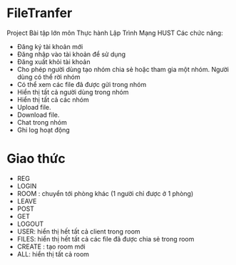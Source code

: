 # FileTranfer
Project Bài tập lớn môn Thực hành Lập Trình Mạng HUST
Các chức năng:
- Đăng ký tài khoản mới​
- Đăng nhập vào tài khoản để sử dụng​
- Đăng xuất khỏi tài khoản​
- Cho phép người dùng tạo nhóm chia sẻ hoặc tham gia một nhóm. Người dùng có thể rời nhóm​
- Có thể xem các file đã được gửi trong nhóm​
- Hiển thị tất cả người dùng trong nhóm​
- Hiển thị tất cả các nhóm​
- Upload file.​
- Download file.
- Chat trong nhóm
- Ghi log hoạt động
# Giao thức
- REG <username> <password>
- LOGIN <username> <password>
- ROOM <number>: chuyển tới phòng khác (1 người chỉ được ở 1 phòng)
- LEAVE
- POST <filename>
- GET <filename>
- LOGOUT
- USER: hiển thị hết tất cả client trong room​
- FILES: hiển thị hết tất cả các file đã được chia sẻ trong room​
- CREATE <number>: tạo room mới​
- ALL: hiển thị tất cả room​
